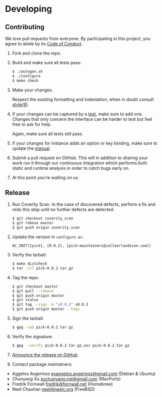 # Developing

## Contributing

We love pull requests from everyone.
By participating in this project,
you agree to abide by its [Code of Conduct][conduct].

1. Fork and clone the repo.

2. Build and make sure all tests pass:

   ```sh
   $ ./autogen.sh
   $ ./configure
   $ make check
   ```

3. Make your changes.

   Respect the existing formatting and indentation,
   when in doubt consult [style(9)][style].

4. If your changes can be captured by a [test],
   make sure to add one.
   Changes that only concern the interface can be harder to test but feel free
   to ask for help.

   Again,
   make sure all tests still pass.

5. If your changes for instance adds an option or key binding,
   make sure to update the [manual].

6. Submit a pull request on GitHub.
   This will in addition to sharing your work run it through our continuous
   integration which performs both static and runtime analysis in order to catch
   bugs early on.

7. At this point you're waiting on us.

## Release

1. Run Coverity Scan.
   In the case of discovered defects,
   perform a fix and redo this step until no further defects are detected.

   ```sh
   $ git checkout coverity_scan
   $ git rebase master
   $ git push origin coverity_scan
   ```

2. Update the version in `configure.ac`:

   ```
   AC_INIT([pick], [0.0.2], [pick-maintainers@calleerlandsson.com])
   ```

3. Verify the tarball:

   ```sh
   $ make distcheck
   $ tar -ztf pick-0.0.2.tar.gz
   ```

4. Tag the repo:

   ```sh
   $ git checkout master
   $ git pull --rebase
   $ git push origin master
   $ git status
   $ git tag --sign -m "v0.0.2" v0.0.2
   $ git push origin master --tags
   ```

5. Sign the tarball:

   ```sh
   $ gpg -sab pick-0.0.2.tar.gz
   ```

6. Verify the signature:

   ```sh
   $ gpg --verify pick-0.0.2.tar.gz.asc pick-0.0.2.tar.gz
   ```

7. [Announce the release on GitHub][announce].

8. Contact package maintainers:

  * Aggelos Avgerinos <evaggelos.avgerinos@gmail.com> (Debian & Ubuntu)
  * Chunyang Xu <xuchunyang.me@gmail.com> (MacPorts)
  * Fredrik Fornwall <fredrik@fornwall.net> (Homebrew)
  * Neel Chauhan <neel@neelc.org> (FreeBSD)

[announce]: https://github.com/calleerlandsson/pick/releases/new
[conduct]: https://github.com/calleerlandsson/pick/blob/master/CODE_OF_CONDUCT.md
[manual]: https://github.com/calleerlandsson/pick/tree/master/pick.1
[style]: https://man.openbsd.org/style
[test]: https://github.com/calleerlandsson/pick/tree/master/tests#test-suite
